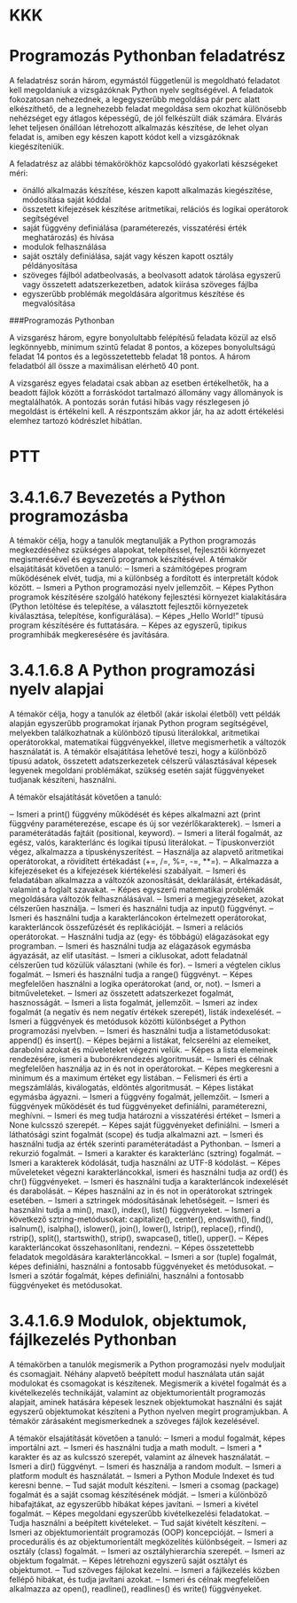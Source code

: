 KKK
===
Programozás Pythonban feladatrész
=================================

A feladatrész során három, egymástól függetlenül is megoldható feladatot kell megoldaniuk 
a vizsgázóknak Python nyelv segítségével. A feladatok fokozatosan nehezednek, a 
legegyszerűbb megoldása pár perc alatt elkészíthető, de a legnehezebb feladat megoldása 
sem okozhat különösebb nehézséget egy átlagos képességű, de jól felkészült diák számára. 
Elvárás lehet teljesen önállóan létrehozott alkalmazás készítése, de lehet olyan feladat is, 
amiben egy készen kapott kódot kell a vizsgázóknak kiegészíteniük. 

A feladatrész az alábbi témakörökhöz kapcsolódó gyakorlati készségeket méri: 
- önálló alkalmazás készítése, készen kapott alkalmazás kiegészítése, módosítása saját kóddal 
- összetett kifejezések készítése aritmetikai, relációs és logikai operátorok segítségével 
- saját függvény definiálása (paraméterezés, visszatérési érték meghatározás) és hívása 
- modulok felhasználása 
- saját osztály definiálása, saját vagy készen kapott osztály példányosítása 
- szöveges fájlból adatbeolvasás, a beolvasott adatok tárolása egyszerű vagy összetett 
  adatszerkezetben, adatok kiírása szöveges fájlba 
- egyszerűbb problémák megoldására algoritmus készítése és megvalósítása

###Programozás Pythonban 

A vizsgarész három, egyre bonyolultabb felépítésű feladata közül az első legkönnyebb, 
minimum szintű feladat 8 pontos, a közepes bonyolultságú feladat 14 pontos és a 
legösszetettebb feladat 18 pontos. A három feladatból áll össze a maximálisan elérhető 40 pont.  

A vizsgarész egyes feladatai csak abban az esetben értékelhetők, ha a beadott fájlok között 
a forráskódot tartalmazó állomány vagy állományok is megtalálhatók. A pontozás során 
futási hibás vagy részlegesen jó megoldást is értékelni kell. A részpontszám akkor jár, ha az 
adott értékelési elemhez tartozó kódrészlet hibátlan.


PTT
===

3.4.1.6.7 Bevezetés a Python programozásba
==========================================
A témakör célja, hogy a tanulók megtanulják a Python programozás megkezdéséhez szükséges
alapokat, telepítéssel, fejlesztői környezet megismerésével és egyszerű programok 
készítésével. A témakör elsajátítását követően a tanuló: 
‒ Ismeri a számítógépes program működésének elvét, tudja, mi a különbség a fordított és interpretált kódok között. 
‒ Ismeri a Python programozási nyelv jellemzőit. 
‒ Képes Python programok készítésére szolgáló hatékony fejlesztési környezet kialakítására (Python letöltése és telepítése, a választott fejlesztői környezetek kiválasztása, telepítése, konfigurálása). 
‒ Képes „Hello World!” típusú program készítésére és futtatására. 
‒ Képes az egyszerű, tipikus programhibák megkeresésére és javítására. 

 

3.4.1.6.8 A Python programozási nyelv alapjai
=============================================
A témakör célja, hogy a tanulók az életből (akár iskolai életből) vett példák alapján egyszerűbb programokat írjanak Python program segítségével, melyekben találkozhatnak a különböző típusú literálokkal, aritmetikai operátorokkal, matematikai függvényekkel, illetve 
megismerhetik a változók használatát is. A témakör elsajátítása lehetővé teszi, hogy a különböző típusú adatok, összetett adatszerkezetek célszerű választásával képesek legyenek 
megoldani problémákat, szükség esetén saját függvényeket tudjanak készíteni, használni.

A témakör elsajátítását követően a tanuló:

‒ Ismeri a print() függvény működését és képes alkalmazni azt (print függvény paraméterezése, escape és új sor vezérlőkarakterek). 
‒ Ismeri a paraméterátadás fajtáit (positional, keyword). 
‒ Ismeri a literál fogalmát, az egész, valós, karakterlánc és logikai típusú literálokat. 
‒ Típuskonverziót végez, alkalmazza a típuskényszerítést. 
‒ Használja az alapvető aritmetikai operátorokat, a rövidített értékadást (+=, /=, %=, -=, **=). 
‒ Alkalmazza a kifejezéseket és a kifejezések kiértékelési szabályait. 
‒ Ismeri és feladatában alkalmazza a változók azonosítását, deklarálását, értékadását, 
  valamint a foglalt szavakat. 
‒ Képes egyszerű matematikai problémák megoldására változók felhasználásával. 
‒ Ismeri a megjegyzéseket, azokat célszerűen használja. 
‒ Ismeri és használni tudja az input() függvényt. 
‒ Ismeri és használni tudja a karakterláncokon értelmezett operátorokat, karakterláncok
  összefűzését és replikációját. 
‒ Ismeri a relációs operátorokat. 
‒ Használni tudja az (egy- és többágú) elágazásokat egy programban. 
‒ Ismeri és használni tudja az elágazások egymásba ágyazását, az elif utasítást. 
‒ Ismeri a ciklusokat, adott feladatnál célszerűen tud közülük választani (while és for). 
‒ Ismeri a végtelen ciklus fogalmát. 
‒ Ismeri és használni tudja a range() függvényt. 
‒ Képes megfelelően használni a logika operátorokat (and, or, not). 
‒ Ismeri a bitműveleteket. 
‒ Ismeri az összetett adatszerkezet fogalmát, hasznosságát. 
‒ Ismeri a lista fogalmát, jellemzőit. 
‒ Ismeri az index fogalmát (a negatív és nem negatív értékek szerepét), listák indexelését. 
‒ Ismeri a függvények és metódusok közötti különbséget a Python programozási nyelvben. 
‒ Ismeri és használni tudja a listametódusokat: append() és insert(). 
‒ Képes bejárni a listákat, felcserélni az elemeiket, darabolni azokat és műveleteket végezni velük. 
‒ Képes a lista elemeinek rendezésére, ismeri a buborékrendezés algoritmusát. 
‒ Ismeri és célnak megfelelően használja az in és not in operátorokat. 
‒ Képes megkeresni a minimum és a maximum értéket egy listában. 
‒ Felismeri és érti a megszámlálás, kiválogatás, eldöntés algoritmusát. 
‒ Képes listákat egymásba ágyazni. 
‒ Ismeri a függvény fogalmát, jellemzőit. 
‒ Ismeri a függvények működését és tud függvényeket definiálni, paraméterezni, meghívni. 
‒ Ismeri és meg tudja határozni a visszatérési értéket 
‒ Ismeri a None kulcsszó szerepét. 
‒ Képes saját függvényeket definiálni. 
‒ Ismeri a láthatósági szint fogalmát (scope) és tudja alkalmazni azt. 
‒ Ismeri és használni tudja az érték szerinti paraméterátadást a Pythonban. 
‒ Ismeri a rekurzió fogalmát. 
‒ Ismeri a karakter és karakterlánc (sztring) fogalmát. 
‒ Ismeri a karakterek kódolását, tudja használni az UTF-8 kódolást. 
‒ Képes műveleteket végezni karakterláncokkal, ismeri és használni tudja az ord() és chr() függvényeket. 
‒ Ismeri és használni tudja a karakterláncok indexelését és darabolását. 
‒ Képes használni az in és not in operátorokat sztringek esetében. 
‒ Ismeri a sztringek módosításának lehetőségeit. 
‒ Ismeri és használni tudja a min(), max(), index(), list() függvényeket. 
‒ Ismeri a következő sztring-metódusokat: capitalize(), center(), endswith(), find(), 
  isalnum(), isalpha(), islower(), join(), lower(), lstrip(), replace(), rfind(), rstrip(), 
  split(), startswith(), strip(), swapcase(), title(), upper(). 
‒ Képes karakterláncokat összehasonlítani, rendezni. 
‒ Képes összetettebb feladatok megoldására karakterláncokkal. 
‒ Ismeri a sor (tuple) fogalmát, képes definiálni, használni a fontosabb függvényeket és metódusokat. 
‒ Ismeri a szótár fogalmát, képes definiálni, használni a fontosabb függvényeket és metódusokat. 

3.4.1.6.9 Modulok, objektumok, fájlkezelés Pythonban
====================================================

A témakörben a tanulók megismerik a Python programozási nyelv moduljait és csomagjait. 
Néhány alapvető beépített modul használata után saját modulokat és csomagokat is készítenek. Megismerik a kivétel fogalmát és a kivételkezelés technikáját, valamint az objektumorientált programozás alapjait, aminek hatására képesek lesznek objektumokat használni és saját egyszerű objektumokat készíteni a Python nyelven megírt programjukban. A 
témakör zárásaként megismerkednek a szöveges fájlok kezelésével.

A témakör elsajátítását követően a tanuló: 
‒ Ismeri a modul fogalmát, képes importálni azt. 
‒ Ismeri és használni tudja a math modult. 
‒ Ismeri a * karakter és az as kulcsszó szerepét, valamint az álnevek használatát. 
‒ Ismeri a dir() függvényt. 
‒ Ismeri és használja a random modult. 
‒ Ismeri a platform modult és használatát. 
‒ Ismeri a Python Module Indexet és tud keresni benne. 
‒ Tud saját modult készíteni. 
‒ Ismeri a csomag (package) fogalmát és a saját csomag készítésének módját. 
‒ Ismeri a különböző hibafajtákat, az egyszerűbb hibákat képes javítani. 
‒ Ismeri a kivétel fogalmát. 
‒ Képes megoldani egyszerűbb kivételkezelési feladatokat. 
‒ Tudja használni a beépített kivételeket. 
‒ Tud saját kivételt készíteni. 
‒ Ismeri az objektumorientált programozás (OOP) koncepcióját. 
‒ Ismeri a procedurális és az objektumorientált megközelítés különbségeit. 
‒ Ismeri az osztály (class) fogalmát. 
‒ Ismeri az osztályhierarchia szerepét. 
‒ Ismeri az objektum fogalmát. 
‒ Képes létrehozni egyszerű saját osztályt és objektumot. 
‒ Tud szöveges fájlokat kezelni. 
‒ Ismeri a fájlkezelés közben fellépő hibákat, és tudja javítani azokat. 
‒ Ismeri és célnak megfelelően alkalmazza az open(), readline(), readlines() és write() függvényeket.